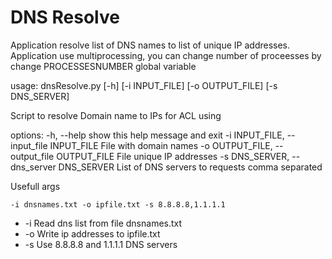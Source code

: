 # DNS Resolve
Application resolve list of DNS names to list of unique IP addresses.
Application use multiprocessing, you can change number of proceesses by change PROCESSESNUMBER global variable

usage: dnsResolve.py [-h] [-i INPUT_FILE] [-o OUTPUT_FILE] [-s DNS_SERVER]

Script to resolve Domain name to IPs for ACL using

options:
  -h, --help            show this help message and exit
  -i INPUT_FILE, --input_file INPUT_FILE
                        File with domain names
  -o OUTPUT_FILE, --output_file OUTPUT_FILE
                        File unique IP addresses
  -s DNS_SERVER, --dns_server DNS_SERVER
                        List of DNS servers to requests comma separated

Usefull args 

```-i dnsnames.txt -o ipfile.txt -s 8.8.8.8,1.1.1.1```
- -i Read dns list from file dnsnames.txt
- -o Write ip addresses to ipfile.txt
- -s Use 8.8.8.8 and 1.1.1.1 DNS servers